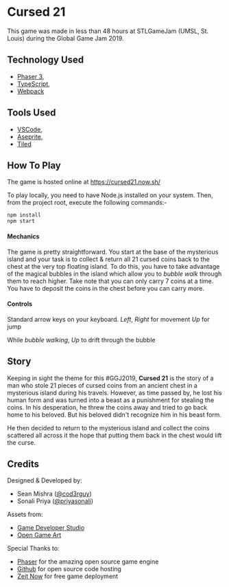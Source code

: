 # Cursed 21

This game was made in less than 48 hours at STLGameJam (UMSL, St. Louis) during the Global Game Jam 2019.

## Technology Used

- [Phaser 3](https://phaser.io/),
- [TypeScript](https://www.typescriptlang.org/),
- [Webpack](https://webpack.js.org/)

## Tools Used

- [VSCode](https://code.visualstudio.com/),
- [Aseprite](https://www.aseprite.org/),
- [Tiled](https://www.mapeditor.org/)

## How To Play

The game is hosted online at https://cursed21.now.sh/

To play locally, you need to have Node.js installed on your system.
Then, from the project root, execute the following commands:-
```
npm install
npm start
```

#### Mechanics
The game is pretty straightforward. You start at the base of the mysterious island
and your task is to collect & return all 21 cursed coins back to the chest at the
very top floating island. To do this, you have to take advantage of the magical
bubbles in the island which allow you to *bubble walk* through them to reach higher.
Take note that you can only carry 7 coins at a time. You have to deposit the coins
in the chest before you can carry more.

#### Controls
Standard arrow keys on your keyboard.
*Left*, *Right* for movement
*Up* for jump

While *bubble walking*,
*Up* to drift through the bubble


## Story

Keeping in sight the theme for this #GGJ2019, **Cursed 21** is the story of a
man who stole 21 pieces of cursed coins from an ancient chest in a mysterious island
during his travels. However, as time passed by, he lost his human form and was
turned into a beast as a punishment for stealing the coins. In his desperation, he
threw the coins away and tried to go back home to his beloved. But his beloved
didn't recognize him in his beast form.

He then decided to return to the mysterious island and collect the coins scattered
all across it the hope that putting them back in the chest would lift the curse.


## Credits

Designed & Developed by:
- Sean Mishra ([@cod3rguy](https://github.com/cod3rguy))
- Sonali Priya ([@priyasonali](https://github.com/sonalipriya))

Assets from:
- [Game Developer Studio](https://www.gamedeveloperstudio.com)
- [Open Game Art](https://opengameart.org/)

Special Thanks to:
- [Phaser](https://phaser.io/) for the amazing open source game engine
- [Github](https://github.com/) for open source code hosting
- [Zeit Now](https://zeit.co/now) for free game deployment
